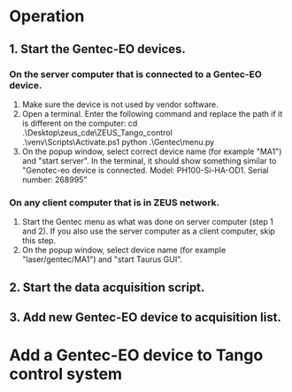 # Operation

## 1. Start the Gentec-EO devices.

### On the server computer that is connected to a Gentec-EO device.

1. Make sure the device is not used by vendor software.
2. Open a terminal. Enter the following command and replace the path if it is different on the computer:
   cd .\Desktop\zeus_cde\ZEUS_Tango_control\
   .\venv\Scripts\Activate.ps1
   python .\Gentec\menu.py
3. On the popup window, select correct device name (for example "MA1") and "start server". In the terminal, it should show something similar to
   "Genotec-eo device is connected. Model: PH100-Si-HA-OD1. Serial number: 268995"

### On any client computer that is in ZEUS network.

1. Start the Gentec menu as what was done on server computer (step 1 and 2). If you also use the server computer as a client computer, skip this step.
2. On the popup window, select device name (for example "laser/gentec/MA1") and "start Taurus GUI".

## 2. Start the data acquisition script.

## 3. Add new Gentec-EO device to acquisition list.

# Add a Gentec-EO device to Tango control system
